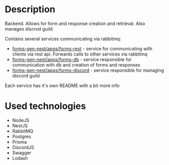 # Description

Backend. Allows for form and response creation and retrieval. Also manages discrod guild 

Contains several services communicating via rabbitmq:
- [forms-gen-nest/apps/forms-rest](./apps/forms-rest) - service for communicating with clients via rest api. Forwards calls to other services via rabbitmq
- [forms-gen-nest/apps/forms-db](./apps/forms-db) - service responsible for communication with db and creation of forms and responses
- [forms-gen-nest/apps/forms-discord](./apps/forms-discord) - service responsible for managing discord guild

Each service has it's own README with a bit more info

# Used technologies

- NodeJS
- NestJS
- RabbitMQ
- Postgres
- Prisma
- DiscordJS
- Swagger
- Lodash

